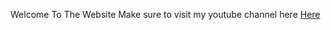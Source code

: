 Welcome To The Website 
Make sure to visit my youtube channel here [Here](https://www.youtube.com/channel/UCYgtJglqWyeqbu-_6MLW3rw)

